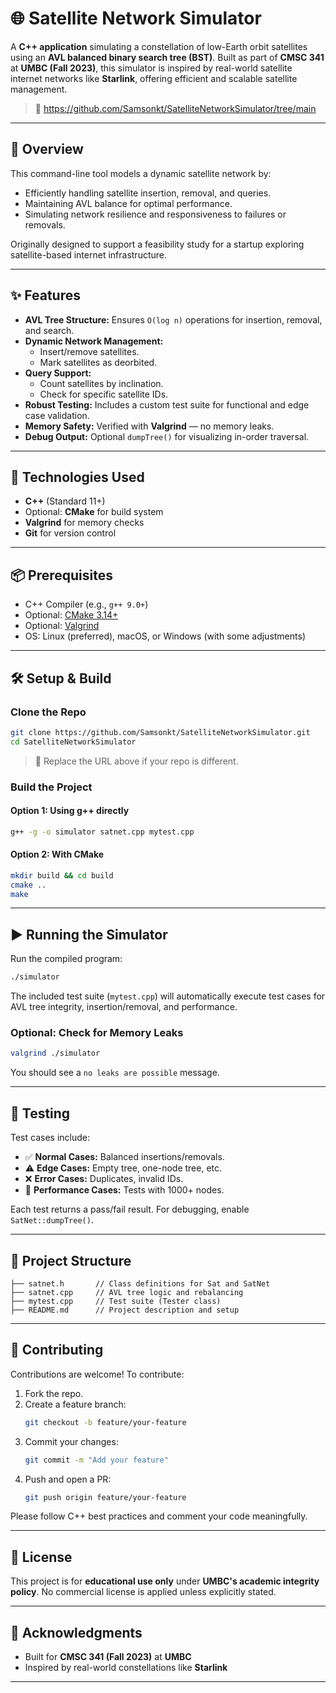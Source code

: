 # 🌐 Satellite Network Simulator

A **C++ application** simulating a constellation of low-Earth orbit satellites using an **AVL balanced binary search tree (BST)**. Built as part of **CMSC 341** at **UMBC (Fall 2023)**, this simulator is inspired by real-world satellite internet networks like **Starlink**, offering efficient and scalable satellite management.

> 📍 https://github.com/Samsonkt/SatelliteNetworkSimulator/tree/main

---

## 🚀 Overview

This command-line tool models a dynamic satellite network by:
- Efficiently handling satellite insertion, removal, and queries.
- Maintaining AVL balance for optimal performance.
- Simulating network resilience and responsiveness to failures or removals.

Originally designed to support a feasibility study for a startup exploring satellite-based internet infrastructure.

---

## ✨ Features

- **AVL Tree Structure:** Ensures `O(log n)` operations for insertion, removal, and search.
- **Dynamic Network Management:**
  - Insert/remove satellites.
  - Mark satellites as deorbited.
- **Query Support:**
  - Count satellites by inclination.
  - Check for specific satellite IDs.
- **Robust Testing:** Includes a custom test suite for functional and edge case validation.
- **Memory Safety:** Verified with **Valgrind** — no memory leaks.
- **Debug Output:** Optional `dumpTree()` for visualizing in-order traversal.

---

## 🧰 Technologies Used

- **C++** (Standard 11+)
- Optional: **CMake** for build system
- **Valgrind** for memory checks
- **Git** for version control

---

## 📦 Prerequisites

- C++ Compiler (e.g., `g++ 9.0+`)
- Optional: [CMake 3.14+](https://cmake.org/)
- Optional: [Valgrind](https://valgrind.org/)
- OS: Linux (preferred), macOS, or Windows (with some adjustments)

---

## 🛠️ Setup & Build

### Clone the Repo

```bash
git clone https://github.com/Samsonkt/SatelliteNetworkSimulator.git
cd SatelliteNetworkSimulator
```

> 🔁 Replace the URL above if your repo is different.

### Build the Project

#### Option 1: Using g++ directly

```bash
g++ -g -o simulator satnet.cpp mytest.cpp
```

#### Option 2: With CMake

```bash
mkdir build && cd build
cmake ..
make
```

---

## ▶️ Running the Simulator

Run the compiled program:

```bash
./simulator
```

The included test suite (`mytest.cpp`) will automatically execute test cases for AVL tree integrity, insertion/removal, and performance.

### Optional: Check for Memory Leaks

```bash
valgrind ./simulator
```

You should see a `no leaks are possible` message.

---

## 🧪 Testing

Test cases include:

- ✅ **Normal Cases:** Balanced insertions/removals.
- ⚠️ **Edge Cases:** Empty tree, one-node tree, etc.
- ❌ **Error Cases:** Duplicates, invalid IDs.
- 🚀 **Performance Cases:** Tests with 1000+ nodes.

Each test returns a pass/fail result. For debugging, enable `SatNet::dumpTree()`.

---

## 📁 Project Structure

```
├── satnet.h       // Class definitions for Sat and SatNet
├── satnet.cpp     // AVL tree logic and rebalancing
├── mytest.cpp     // Test suite (Tester class)
├── README.md      // Project description and setup
```

---

## 🤝 Contributing

Contributions are welcome! To contribute:

1. Fork the repo.
2. Create a feature branch:
   ```bash
   git checkout -b feature/your-feature
   ```
3. Commit your changes:
   ```bash
   git commit -m "Add your feature"
   ```
4. Push and open a PR:
   ```bash
   git push origin feature/your-feature
   ```

Please follow C++ best practices and comment your code meaningfully.

---

## 📜 License

This project is for **educational use only** under **UMBC's academic integrity policy**. No commercial license is applied unless explicitly stated.

---

## 🙏 Acknowledgments

- Built for **CMSC 341 (Fall 2023)** at **UMBC**
- Inspired by real-world constellations like **Starlink**

---
